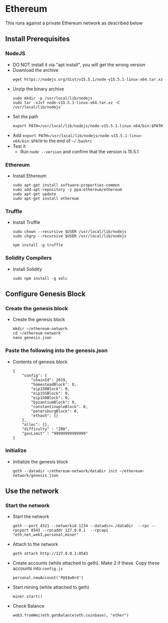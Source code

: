 # Ethereum
This runs against a private Ethereum network as described below

## Install Prerequisites
### NodeJS
* DO NOT install it via "apt install", you will get the wrong version
* Download the archive
    ```
    wget https://nodejs.org/dist/v15.5.1/node-v15.5.1-linux-x64.tar.xz
    ```    
* Unzip the binary archive
    ```    
    sudo mkdir -p /usr/local/lib/nodejs    
    sudo tar -xJvf node-v15.5.1-linux-x64.tar.xz -C /usr/local/lib/nodejs`
    ```
* Set the path
    ```
    export PATH=/usr/local/lib/nodejs/node-v15.5.1-linux-x64/bin:$PATH
    ```
* Add `export PATH=/usr/local/lib/nodejs/node-v15.5.1-linux-x64/bin:$PATH` to the end of `~/.bashrc`
* Test it
    * Run `node --version` and confirm that the version is 15.5.1
### Ethereum
* Install Ethereum    
    ```
    sudo apt-get install software-properties-common
    sudo add-apt-repository -y ppa:ethereum/ethereum
    sudo apt-get update
    sudo apt-get install ethereum
    ```
### Truffle
* Install Truffle    
    ```
    sudo chown --recursive $USER /usr/local/lib/nodejs
    sudo chgrp --recursive $USER /usr/local/lib/nodejs    

    npm install -g truffle
    ```
### Solidity Compilers
* Install Solidity
    ```
    sudo npm install -g solc
    ```

## Configure Genesis Block
### Create the genesis block
* Create the genesis block
    ```
    mkdir ~/ethereum-network
    cd ~/ethereum-network
    nano genesis.json
    ```
### Paste the following into the genesis.json
* Contents of genesis block
    ```
    {
        "config": {
            "chainId": 2019,
            "homesteadBlock": 0,
            "eip150Block": 0,
            "eip155Block": 0,
            "eip158Block": 0,
            "byzantiumBlock": 0,
            "constantinopleBlock": 0,
            "petersburgBlock": 0,
            "ethash": {}
        },
        "alloc": {},
        "difficulty" : "200",
        "gasLimit" : "99999999999999"
    }
    ```
### Initialize
* Initialize the genesis block
    ```
    geth --datadir ~/ethereum-network/dataDir init ~/ethereum-network/genesis.json
    ```

## Use the network   
### Start the network
* Start the network
    ```
    geth --port 4321 --networkid 1234 --datadir=./dataDir  --rpc --rpcport 8543 --rpcaddr 127.0.0.1  --rpcapi "eth,net,web3,personal,miner"
    ```
* Attach to the network
    ```
    geth attach http://127.0.0.1:8543
    ```
* Create accounts (while attached to geth).  Make 2 if these. Copy these accounts into `config.js`
    ```
    personal.newAccount('P@$$w0rd')
    ```
* Start mining (while attached to geth)
    ```
    miner.start()
    ```
* Check Balance
    ```
    web3.fromWei(eth.getBalance(eth.coinbase), "ether")
    ```